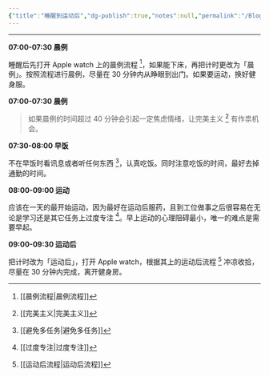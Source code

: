 ```yaml
---
{"title":"睡醒到运动后","dg-publish":true,"notes":null,"permalink":"/Blogs/流水账/睡醒到运动后/","dgPassFrontmatter":true,"created":"2025-04-16T17:37:08.658+08:00","updated":"2025-04-16T17:54:44.292+08:00"}
---
```



---

**07:00-07:30 晨例**

睡醒后先打开 Apple watch 上的晨例流程 [^1]，如果能下床，再把计时更改为「晨例」。按照流程进行晨例，尽量在 30 分钟内从睁眼到出门。如果要运动，换好健身服。

**07:00-07:30 晨例**

> 如果晨例的时间超过 40 分钟会引起一定焦虑情绪，让完美主义 [^2] 有作祟机会。

**07:30-08:00 早饭**

不在早饭时看讯息或者听任何东西 [^3]，认真吃饭。同时注意吃饭的时间，最好去掉通勤的时间。

**08:00-09:00 运动**

应该在一天的最开始运动，因为最好在运动后服药，且到工位做事之后很容易在无论是学习还是其它任务上过度专注 [^4]。早上运动的心理阻碍最小，唯一的难点是需要早起。

**09:00-09:30 运动后**

把计时改为「运动后」，打开 Apple watch，根据其上的运动后流程 [^5] 冲凉收拾，尽量在 30 分钟内完成，离开健身房。

[^1]: [[晨例流程\|晨例流程]]
[^2]: [[完美主义\|完美主义]]
[^3]: [[避免多任务\|避免多任务]]
[^4]: [[过度专注\|过度专注]]
[^5]: [[运动后流程\|运动后流程]]
